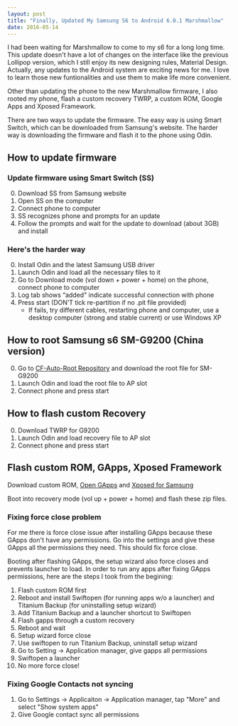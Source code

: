 ```yaml
---
layout: post
title: "Finally, Updated My Samsung S6 to Android 6.0.1 Marshmallow"
date: 2016-05-14
---
```


I had been waiting for Marshmallow to come to my s6 for a long long time. This update doesn't have a lot of changes on the interface like the previous Lollipop version, which I still enjoy its new designing rules, Material Design. Actually, any updates to the Android system are exciting news for me. I love to learn those new funtionalities and use them to make life more convenient.

Other than updating the phone to the new Marshmallow firmware, I also rooted my phone, flash a custom recovery TWRP, a custom ROM, Google Apps and Xposed Framework.

There are two ways to update the firmware. The easy way is using Smart Switch, which can be downloaded from Samsung's website. The harder way is downloading the firmware and flash it to the phone using Odin.

## How to update firmware

### Update firmware using Smart Switch (SS)
0. Download SS from Samsung website
1. Open SS on the computer
2. Connect phone to computer
3. SS recognizes phone and prompts for an update
4. Follow the prompts and wait for the update to download (about 3GB) and install

### Here's the harder way
0. Install Odin and the latest Samsung USB driver
1. Launch Odin and load all the necessary files to it
2. Go to Download mode (vol down + power + home) on the phone, connect phone to computer
3. Log tab shows “added" indicate successful connection with phone
4. Press start (DON’T tick re-partition if no .pit file provided)
    - If fails, try different cables, restarting phone and computer, use a desktop computer (strong and stable current) or use Windows XP

## How to root Samsung s6 SM-G9200 (China version)
0. Go to [CF-Auto-Root Repository](https://autoroot.chainfire.eu/#odin) and download the root file for SM-G9200
1. Launch Odin and load the root file to AP slot
2. Connect phone and press start

## How to flash custom Recovery
0. Download TWRP for G9200
1. Launch Odin and load recovery file to AP slot
2. Connect phone and press start

## Flash custom ROM, GApps, Xposed Framework
Download custom ROM, [Open GApps](http://opengapps.org/) and [Xposed for Samsung](http://forum.xda-developers.com/xposed/unofficial-xposed-samsung-lollipop-t3180960)

Boot into recovery mode (vol up + power + home) and flash these zip files.

### Fixing force close problem
For me there is force close issue after installing GApps because these GApps don't have any permissions. Go into the settings and give these GApps all the permissions they need. This should fix force close.

Booting after flashing GApps, the setup wizard also force closes and prevents launcher to load. In order to run any apps after fixing GApps permissions, here are the steps I took from the begining:

1. Flash custom ROM first
2. Reboot and install Swiftopen (for running apps w/o a launcher) and Titanium Backup (for uninstalling setup wizard)
3. Add Titanium Backup and a launcher shortcut to Swiftopen
4. Flash gapps through a custom recovery
5. Reboot and wait
6. Setup wizard force close
7. Use swiftopen to run Titanium Backup, uninstall setup wizard
8. Go to Setting -> Application manager, give gapps all permissions
10. Swiftopen a launcher
11. No more force close!

### Fixing Google Contacts not syncing
1. Go to Settings -> Applicaiton -> Application manager, tap "More" and select "Show system apps"
2. Give Google contact sync all permissions

